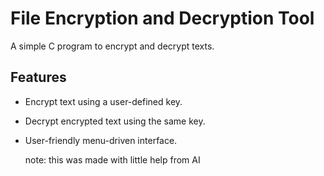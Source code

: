 # File Encryption and Decryption Tool

A simple C program to encrypt and decrypt texts.

## Features
- Encrypt text using a user-defined key.
- Decrypt encrypted text using the same key.
- User-friendly menu-driven interface.

  note: this was made with little help from AI
